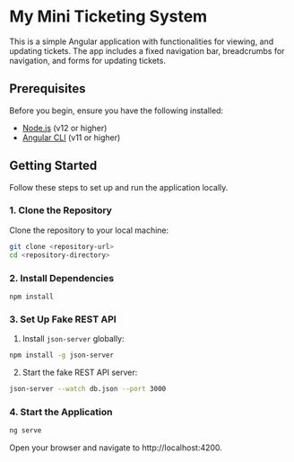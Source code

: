 # My Mini Ticketing System

This is a simple Angular application with functionalities for viewing, and updating tickets. The app includes a fixed navigation bar, breadcrumbs for navigation, and forms for updating tickets.

## Prerequisites

Before you begin, ensure you have the following installed:

- [Node.js](https://nodejs.org/) (v12 or higher)
- [Angular CLI](https://angular.io/cli) (v11 or higher)

## Getting Started

Follow these steps to set up and run the application locally.

### 1. Clone the Repository

Clone the repository to your local machine:

```bash
git clone <repository-url>
cd <repository-directory>
```

### 2. Install Dependencies
```
npm install
```

### 3. Set Up Fake REST API
1. Install `json-server` globally:
```bash
npm install -g json-server
```
2. Start the fake REST API server:
```bash
json-server --watch db.json --port 3000
```

### 4. Start the Application
```bash
ng serve
```
Open your browser and navigate to http://localhost:4200.
